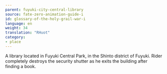 ```yaml
---
parent: fuyuki-city-central-library
source: fate-zero-animation-guide-i
id: glossary-of-the-holy-grail-war-i
language: en
weight: 34
translation: "RHuot"
category:
- place
---
```


A library located in Fuyuki Central Park, in the Shinto district of Fuyuki. Rider completely destroys the security shutter as he exits the building after finding a book.
